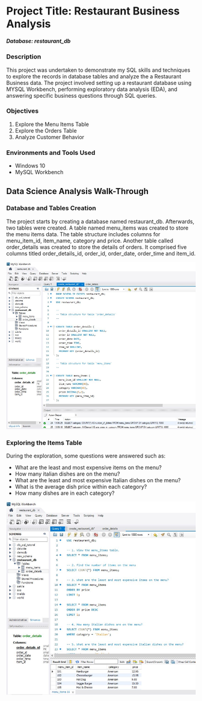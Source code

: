 # Project Title: Restaurant Business Analysis

##### Database: restaurant_db

### Description

This project was undertaken to demonstrate my SQL skills and techniques to explore the records in database tables and analyze the a Restaurant Business data. The project involved setting up a restaurant database using MYSQL Workbench, performing exploratory data analysis (EDA), and answering specific business questions through SQL queries.

### Objectives
1.	Explore the Menu Items Table
2.	Explore the Orders Table
3.	Analyze Customer Behavior

### Environments and Tools Used
- Windows 10
- MySQL Workbench

## Data Science Analysis Walk-Through

### Database and Tables Creation
The project starts by creating a database named restaurant_db. Afterwards, two tables were created. A table named menu_items was created to store the menu items data. The table structure includes columns for menu_item_id, item_name, category and price. Another table called order_details was created to store the details of orders. It comprised five columns titled order_details_id, order_id, order_date, order_time and item_id.

![Creating Database and Tables](pjc_02_01.JPG)

### Exploring the Items Table
During the exploration, some questions were answered such as:
- What are the least and most expensive items on the menu?
- How many italian dishes are on the menu?
- What are the least and most expensive Italian dishes on the menu?
- What is the average dish price within each category?
- How many dishes are in each category?


![Exploring the menu items table](pjc_02_02.JPG)
